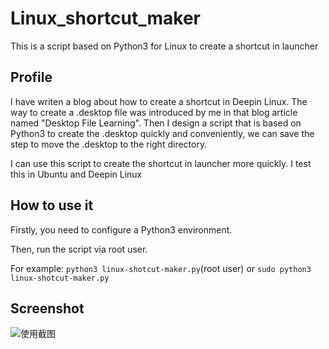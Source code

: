 # Linux_shortcut_maker
This is a script based on Python3 for Linux to create a shortcut in launcher
## Profile

I have writen a blog about how to create a shortcut in Deepin Linux. The way to create a .desktop file was introduced by me in that blog article named "Desktop File Learning". Then I design a script that is based on Python3 to create the .desktop quickly and  conveniently, we can save the step to move the .desktop to the right directory.

I can use this script to create the shortcut in launcher more quickly. I test this in Ubuntu and Deepin Linux

## How to use it

Firstly, you need to configure a Python3 environment.

Then, run the script via root user.

For example: `python3 linux-shotcut-maker.py`(root user) or  `sudo python3 linux-shotcut-maker.py`

## Screenshot

![使用截图](https://gitee.com/A1andNS/blogimage/raw/master/img/20210406230702.png)
